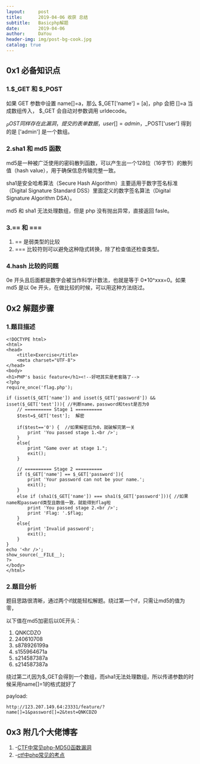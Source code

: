 ```yaml
---
layout:     post
title:      2019-04-06 收获 总结
subtitle:   Basicphp解题
date:       2019-04-06
author:     DaYou
header-img: img/post-bg-cook.jpg
catalog: true
---
```



## 0x1 必备知识点

### 1.$_GET 和 $_POST
如果 GET 参数中设置 name[]=a，那么 $_GET['name'] = [a]，php 会把 []=a 当成数组传入， $_GET 会自动对参数调用 urldecode。

$_POST 同样存在此漏洞，提交的表单数据，user[]=admin，$_POST['user'] 得到的是 ['admin'] 是一个数组。

### 2.sha1 和 md5 函数
md5是一种被广泛使用的密码散列函数，可以产生出一个128位（16字节）的散列值（hash value），用于确保信息传输完整一致。

sha1是安全哈希算法（Secure Hash Algorithm）主要适用于数字签名标准 （Digital Signature Standard DSS）里面定义的数字签名算法（Digital Signature Algorithm DSA）。

md5 和 sha1 无法处理数组，但是 php 没有抛出异常，直接返回 fasle。

### 3.== 和 ===
1. == 是弱类型的比较
2. === 比较符则可以避免这种隐式转换，除了检查值还检查类型。

### 4.hash 比较的问题
0e 开头且后面都是数字会被当作科学计数法，也就是等于 0*10^xxx=0。如果 md5 是以 0e 开头，在做比较的时候，可以用这种方法绕过。

## 0x2 解题步骤
### 1.题目描述
```
<!DOCTYPE html> 
<html> 
<head> 
    <title>Exercise</title> 
    <meta charset="UTF-8"> 
</head> 
<body> 
<h1>PHP's basic feature</h1><!--好吧其实是老套路了--> 
<?php 
require_once('flag.php'); 

if (isset($_GET['name']) and isset($_GET['password']) && isset($_GET['test'])){ //判断name，password和test是否为0
    // ========== Stage 1 ==========  
    $test=$_GET['test'];  解密

    if($test=='0') {  //如果解密后为0，就破解完第一关
        print 'You passed stage 1.<br />'; 
    } 
    else{ 
        print "Game over at stage 1.";  
        exit(); 
    } 

    // ========== Stage 2 ==========  
    if ($_GET['name'] == $_GET['password']){ 
        print 'Your password can not be your name.'; 
        exit(); 
    } 
    else if (sha1($_GET['name']) === sha1($_GET['password'])){ //如果name和password类型且数值一致，就能得到flag啦
        print 'You passed stage 2.<br />'; 
        print 'Flag: '.$flag; 
    } 
    else{ 
        print 'Invalid password'; 
        exit(); 
    } 
} 
echo '<hr />'; 
show_source(__FILE__); 
?> 
</body> 
</html>
```
### 2.题目分析
题目思路很清晰，通过两个if就能轻松解题。绕过第一个if，只需让md5的值为零，

以下值在md5加密后以0E开头：
1. QNKCDZO
2. 240610708
3. s878926199a
4. s155964671a
5. s214587387a
6. s214587387a

绕过第二if,因为$_GET会得到一个数组，而sha1无法处理数组，所以传递参数的时候采用name[]=1的格式就好了

payload:
```
http://123.207.149.64:23331/feature/?name[]=1&password[]=2&test=QNKCDZO
```
## 0x3 附几个大佬博客
1. -[CTF中常见php-MD5()函数漏洞](https://blog.csdn.net/qq_19980431/article/details/83018232)
2. -[ctf中php常见的考点](https://blog.csdn.net/he_and/article/details/78461896)